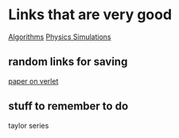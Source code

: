 # Links that are very good

[Algorithms](https://www.algorithm-archive.org/)
[Physics Simulations](https://www.myphysicslab.com/)


## random links for saving
[paper on verlet](https://physics.drexel.edu/~valliere/PHYS305/Diff_Eq_Integrators/Verlet_Methods/Diffrntleqn3.pdf)

## stuff to remember to do
taylor series